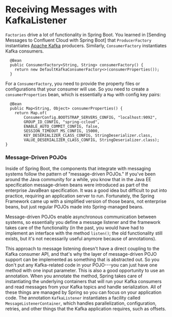 

Receiving Messages with KafkaListener
=====================================

`Factories` drive a lot of functionality in Spring Boot.
You learned in [Sending Messages to Confluent Cloud with Spring
Boot]
that `ProducerFactory` instantiates [Apache
Kafka](https://www.confluent.io/what-is-apache-kafka/) producers.
Similarly, `ConsumerFactory` instantiates Kafka
consumers.


``` {.language-java}
  @Bean
  public ConsumerFactory<String, String> consumerFactory() {
    return new DefaultKafkaConsumerFactory<>(consumerProperties());
  }
```


For a `ConsumerFactory`, you need to provide the
property files or configurations that your consumer will use. So you
need to create a `consumerProperties` bean, which is
essentially a `Map` with config key pairs:


``` {.language-java}
  @Bean
  public Map<String, Object> consumerProperties() {
    return Map.of(
        ConsumerConfig.BOOTSTRAP_SERVERS_CONFIG, "localhost:9092",
        GROUP_ID_CONFIG, "spring-ccloud",
        ENABLE_AUTO_COMMIT_CONFIG, false,
        SESSION_TIMEOUT_MS_CONFIG, 15000,
        KEY_DESERIALIZER_CLASS_CONFIG, StringDeserializer.class,
        VALUE_DESERIALIZER_CLASS_CONFIG, StringDeserializer.class);
}
```


### Message-Driven POJOs

Inside of Spring Boot, the components that integrate with messaging
systems follow the pattern of "message-driven POJOs." If you've been
around the Java community for a while, you know that in the Java EE
specification message-driven beans were introduced as part of the
enterprise JavaBean specification. It was a good idea but difficult to
put into practice, requiring an application server to run. Fortunately,
the Spring Framework came up with a simplified version of those beans,
not enterprise beans, but just regular POJOs made into Spring-managed
beans.

Message-driven POJOs enable asynchronous communication between systems,
so essentially you define a message listener and the framework takes
care of the functionality (in the past, you would have had to implement
an interface with the method `listen()`; the old
functionality still exists, but it's not necessarily useful anymore
because of annotations).

This approach to message listening doesn't have a direct coupling to the
Kafka consumer API, and that's why the layer of message-driven POJO
support can be implemented as something that is abstracted out. So you
don't put any Kafka-related code in your POJO---you can just have one
method with one input parameter. This is also a good opportunity to use
an annotation. When you annotate the method, Spring takes care of
instantiating the underlying containers that will run your Kafka
consumers and read messages from your Kafka topics and handle
serialization. All of these things are managed by Spring so you can
focus on your application code. The annotation
`KafkaListener` instantiates a facility called
`MessageListenerContainer`, which handles
parallelization, configuration, retries, and other things that the Kafka
application requires, such as offsets.
